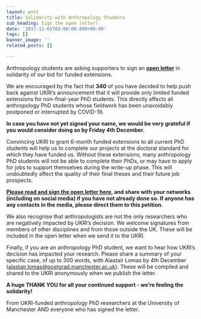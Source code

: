 ```yaml
---
layout: post
title: Solidarity with Anthropology Students
sub_heading: Sign the open letter!
date: '2017-11-01T03:00:00.000+00:00'
tags: []
banner_image: ''
related_posts: []

---
```

Anthropology students are asking supporters to sign an [**open letter**](https://forms.gle/kstoA1183s9gMcZd7) in solidarity of our bid for funded extensions.

We are encouraged by the fact that **340** of you have decided to help push back against UKRI’s announcement that it will provide only limited funded extensions for non-final-year PhD students. This directly affects all anthropology PhD students whose fieldwork has been unavoidably postponed or interrupted by COVID-19.

**In case you have not yet signed your name, we would be very grateful if you would consider doing so by Friday 4th December.**

Convincing UKRI to grant 6-month funded extensions to all current PhD students will help us to complete our projects at the doctoral standard for which they have funded us. Without these extensions, many anthropology PhD students will not be able to complete their PhDs, or may have to apply for jobs to support themselves during the write-up phase. This will undoubtedly affect the quality of their final theses and their future job prospects.

[**Please read and sign the open letter here**](https://docs.google.com/forms/d/e/1FAIpQLSee6dhWOSGk2Qw4WODYW0Cn2vfsmFwRfbZxxoRM1TVvbHrt2Q/viewform)**, and share with your networks (including on social media) if you have not already done so. If anyone has any contacts in the media, please direct them to this petition.**

We also recognise that anthropologists are not the only researchers who are negatively impacted by UKRI’s decision. We welcome signatures from members of other disciplines and from those outside the UK. These will be included in the open letter when we send it to the UKRI.

Finally, if you are an anthropology PhD student, we want to hear how UKRI’s decision has impacted your research. Please share a summary of your specific case, of up to 300 words, with Alastair Lomas by 4th December ([alastair.lomas@postgrad.manchester.ac.uk](mailto:alastair.lomas@postgrad.manchester.ac.uk)). These will be compiled and shared to the UKRI anonymously when we publish the letter.

**A huge THANK YOU for all your continued support - we’re feeling the solidarity!**

From UKRI-funded anthropology PhD researchers at the University of Manchester AND everyone who has signed the letter.